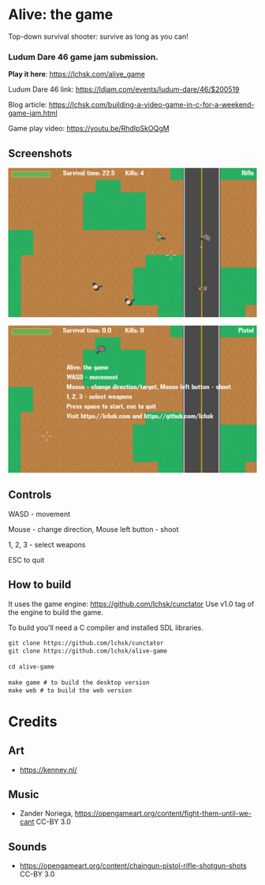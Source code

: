# Alive: the game

Top-down survival shooter: survive as long as you can!

### Ludum Dare 46 game jam submission.

**Play it here**: https://lchsk.com/alive_game

Ludum Dare 46 link: https://ldjam.com/events/ludum-dare/46/$200519

Blog article: https://lchsk.com/building-a-video-game-in-c-for-a-weekend-game-jam.html

Game play video: https://youtu.be/RhdIpSkOQgM

## Screenshots

![Alive game screenshot](./alive_screenshot_1.png)

![Alive game screenshot](./alive_screenshot_2.png)

## Controls

WASD - movement

Mouse - change direction, Mouse left button - shoot

1, 2, 3 - select weapons

ESC to quit

## How to build

It uses the game engine: https://github.com/lchsk/cunctator
Use v1.0 tag of the engine to build the game.

To build you'll need a C compiler and installed SDL libraries.

```
git clone https://github.com/lchsk/cunctator
git clone https://github.com/lchsk/alive-game

cd alive-game

make game # to build the desktop version
make web # to build the web version
```

# Credits

## Art

- https://kenney.nl/

## Music

- Zander Noriega, https://opengameart.org/content/fight-them-until-we-cant
CC-BY 3.0

## Sounds

- https://opengameart.org/content/chaingun-pistol-rifle-shotgun-shots
CC-BY 3.0
